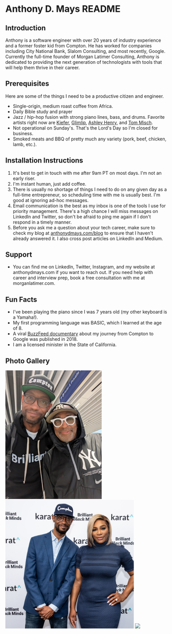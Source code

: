 # Anthony D. Mays README

## Introduction

Anthony is a software engineer with over 20 years of industry experience and a former foster kid from Compton. He has worked for companies including City National Bank, Slalom Consulting, and most recently, Google. Currently the full-time founder of Morgan Latimer Consulting, Anthony is dedicated to providing the next generation of technologists with tools that will help them thrive in their career.

## Prerequisites

Here are some of the things I need to be a productive citizen and engineer.

* Single-origin, medium roast coffee from Africa.
* Daily Bible study and prayer
* Jazz / hip-hop fusion with strong piano lines, bass, and drums. Favorite artists right now are [Kiefer][kiefer-link], [Glimlip][glimlip-link], [Ashley Henry][ashley-henry-link], and [Tom Misch][tom-misch-link].
* Not operational on Sunday's. That's the Lord's Day so I'm closed for business.
* Smoked meats and BBQ of pretty much any variety (pork, beef, chicken, lamb, etc.).

## Installation Instructions

1. It's best to get in touch with me after 9am PT on most days. I'm not an early riser.
1. I'm instant human, just add coffee.
1. There is usually no shortage of things I need to do on any given day as a full-time entrepreneur, so scheduling time with me is usually best. I'm good at ignoring ad-hoc messages.
1. Email communication is the best as my inbox is one of the tools I use for priority management. There's a high chance I will miss messages on LinkedIn and Twitter, so don't be afraid to ping me again if I don't respond in a timely manner.
1. Before you ask me a question about your tech career, make sure to check my blog at [anthonydmays.com/blog](https://anthonydmays.com/blog) to ensure that I haven't already answered it. I also cross post articles on LinkedIn and Medium.

## Support

* You can find me on LinkedIn, Twitter, Instagram, and my website at anthonydmays.com if you want to reach out. If you need help with career and interview prep, book a free consultation with me at morganlatimer.com.

## Fun Facts

* I've been playing the piano since I was 7 years old (my other keyboard is a Yamaha!).
* My first programming language was BASIC, which I learned at the age of 8.
* A viral [BuzzFeed documentary][buzzfeed-link] about my journey from Compton to Google was published in 2018.
* I am a licensed minister in the State of California.

## Photo Gallery

<a href="https://twitter.com/anthonydmays/status/1665044329528975363"><img src="images/anthony-d-mays-spike-lee.jpeg" height=400 /></a>
<a href="https://www.linkedin.com/posts/anthonydmays_practicelikeachampion-techinterview-straightouttacompton-activity-6922630732154642432-Yrwr?utm_source=share&utm_medium=member_desktop"><img src="images/serena-williams.png" height=400 /></a>
<a href="https://www.linkedin.com/posts/anthonydmays_blacklinkedin-inspiration-tech-activity-6934921947973656576-M-um?utm_source=share&utm_medium=member_desktop"><img src="images/times-square.gif" height=400 /></a>

[buzzfeed-link]: https://amays.me/buzzfeed
[kiefer-link]: https://music.youtube.com/channel/UCK4EdR3o8NrJBhUjy7SXURw?si=a2w82sB5EGXsWAGP
[glimlip-link]: https://music.youtube.com/channel/UCdPgDItWooZYAcmdZ33_jEg
[tom-misch-link]: https://music.youtube.com/channel/UCCCWJwLEvpPAs4r_nJiKe2Q?si=HQFlPrkXSSW3BFlq
[ashley-henry-link]: https://music.youtube.com/channel/UC3HGI713bSPDc6nSaaGHrkg?si=xyIPDiMXApKWxUS7
